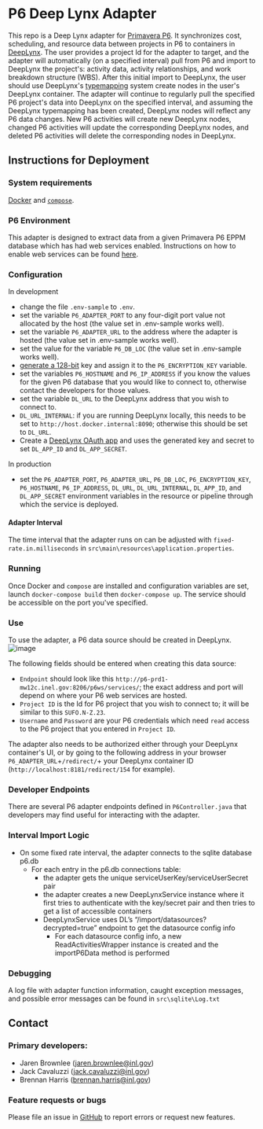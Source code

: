 # P6 Deep Lynx Adapter

This repo is a Deep Lynx adapter for [Primavera P6](https://www.oracle.com/industries/construction-engineering/primavera-p6/). It synchronizes cost, scheduling, and resource data between projects in P6 to containers in [DeepLynx](https://github.com/idaholab/Deep-Lynx/wiki). The user provides a project Id for the adapter to target, and the adapter will automatically (on a specified interval) pull from P6 and import to DeepLynx the project's: activity data, activity relationships, and work breakdown structure (WBS). After this initial import to DeepLynx, the user should use DeepLynx's [typemapping](https://github.com/idaholab/Deep-Lynx/wiki/Type-Mapping) system create nodes in the user's DeepLynx container. The adapter will continue to regularly pull the specified P6 project's data into DeepLynx on the specified interval, and assuming the DeepLynx typemapping has been created, DeepLynx nodes will reflect any P6 data changes. New P6 activities will create new DeepLynx nodes, changed P6 activities will update the corresponding DeepLynx nodes, and deleted P6 activities will delete the corresponding nodes in DeepLynx.

## Instructions for Deployment
### System requirements
[Docker](https://docs.docker.com/get-docker/) and [`compose`](https://docs.docker.com/compose/).

### P6 Environment
This adapter is designed to extract data from a given Primavera P6 EPPM database which has had web services enabled. Instructions on how to enable web services can be found [here](https://docs.oracle.com/cd/F37125_01/English/Integration_Documentation/p6_eppm_web_services_programming/helpmain.htm?toc.htm?34309.htm).

### Configuration
In development
- change the file `.env-sample` to `.env`.
- set the variable `P6_ADAPTER_PORT` to any four-digit port value not allocated by the host (the value set in .env-sample works well).
- set the variable `P6_ADAPTER_URL` to the address where the adapter is hosted (the value set in .env-sample works well).
- set the value for the variable `P6_DB_LOC` (the value set in .env-sample works well).
- [generate a 128-bit](https://www.ibm.com/docs/en/imdm/12.0?topic=encryption-generating-aes-keys-password) key and assign it to the `P6_ENCRYPTION_KEY` variable.
- set the variables `P6_HOSTNAME` and `P6_IP_ADDRESS` if you know the values for the given P6 database that you would like to connect to, otherwise contact the developers for those values.
- set the variable `DL_URL` to the DeepLynx address that you wish to connect to.
- `DL_URL_INTERNAL`: if you are running DeepLynx locally, this needs to be set to `http://host.docker.internal:8090`; otherwise this should be set to `DL_URL`.
- Create a [DeepLynx OAuth app](https://github.com/idaholab/Deep-Lynx/wiki/DeepLynx-Enabled-OAuth-Application) and uses the generated key and secret to set `DL_APP_ID` and `DL_APP_SECRET`.


In production
- set the `P6_ADAPTER_PORT`, `P6_ADAPTER_URL`, `P6_DB_LOC`, `P6_ENCRYPTION_KEY`, `P6_HOSTNAME`, `P6_IP_ADDRESS`, `DL_URL`, `DL_URL_INTERNAL`, `DL_APP_ID`, and `DL_APP_SECRET` environment variables in the resource or pipeline through which the service is deployed.

#### Adapter Interval
The time interval that the adapter runs on can be adjusted with `fixed-rate.in.milliseconds` in `src\main\resources\application.properties`.

### Running
Once Docker and `compose` are installed and configuration variables are set, launch `docker-compose build` then `docker-compose up`. The service should be accessible on the port you've specified.

### Use
To use the adapter, a P6 data source should be created in DeepLynx.
![image](https://media.github.inl.gov/user/13/files/702b2d05-8183-4ad7-89ee-abf17550558f)

The following fields should be entered when creating this data source:
- `Endpoint` should look like this `http://p6-prd1-mw12c.inel.gov:8206/p6ws/services/`; the exact address and port will depend on where your P6 web services are hosted.
- `Project ID` is the Id for P6 project that you wish to connect to; it will be similar to this `SUFO.N-Z.23`.
- `Username` and `Password` are your P6 credentials which need `read` access to the P6 project that you entered in `Project ID`.

The adapter also needs to be authorized either through your DeepLynx container's UI, or by going to the following address in your browser `P6_ADAPTER_URL`+`/redirect/`+ your DeepLynx container ID (`http://localhost:8181/redirect/154` for example).

### Developer Endpoints
There are several P6 adapter endpoints defined in `P6Controller.java` that developers may find useful for interacting with the adapter.

### Interval Import Logic
- On some fixed rate interval, the adapter connects to the sqlite database p6.db
  - For each entry in the p6.db connections table:
    - the adapter gets the unique serviceUserKey/serviceUserSecret pair
    - the adapter creates a new DeepLynxService instance where it first tries to authenticate with the key/secret pair and then tries to get a list of accessible containers
    - DeepLynxService uses DL’s “/import/datasources?decrypted=true” endpoint to get the datasource config info
      - For each datasource config info, a new ReadActivitiesWrapper instance is created and the importP6Data method is performed

### Debugging
A log file with adapter function information, caught exception messages, and possible error messages can be found in `src\sqlite\Log.txt`


## Contact

### Primary developers:
- Jaren Brownlee (jaren.brownlee@inl.gov)
- Jack Cavaluzzi (jack.cavaluzzi@inl.gov)
- Brennan Harris (brennan.harris@inl.gov)

### Feature requests or bugs
Please file an issue in [GitHub](https://github.inl.gov/Digital-Engineering/p6_deeplynx_adapter/issues) to report errors or request new features.

